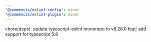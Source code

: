 ```yaml
---
'@commencis/eslint-config': minor
'@commencis/eslint-plugin': minor
---
```


chore(deps): update typescript-eslint monorepo to v8.26.0
feat: add support for typescript 5.8
